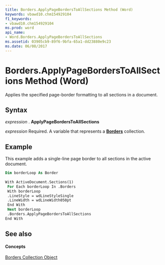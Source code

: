 ```yaml
---
title: Borders.ApplyPageBordersToAllSections Method (Word)
keywords: vbawd10.chm154929104
f1_keywords:
- vbawd10.chm154929104
ms.prod: word
api_name:
- Word.Borders.ApplyPageBordersToAllSections
ms.assetid: 03905cb9-89f6-9bfa-65a1-dd23880e9c23
ms.date: 06/08/2017
---
```



# Borders.ApplyPageBordersToAllSections Method (Word)

Applies the specified page-border formatting to all sections in a document.


## Syntax

 _expression_ . **ApplyPageBordersToAllSections**

 _expression_ Required. A variable that represents a **[Borders](borders-object-word.md)** collection.


## Example

This example adds a single-line page border to all sections in the active document.


```vb
Dim borderLoop As Border 
 
With ActiveDocument.Sections(1) 
 For Each borderLoop In .Borders 
 With borderLoop 
 .LineStyle = wdLineStyleSingle 
 .LineWidth = wdLineWidth050pt 
 End With 
 Next borderLoop 
 .Borders.ApplyPageBordersToAllSections 
End With
```


## See also


#### Concepts


[Borders Collection Object](borders-object-word.md)

